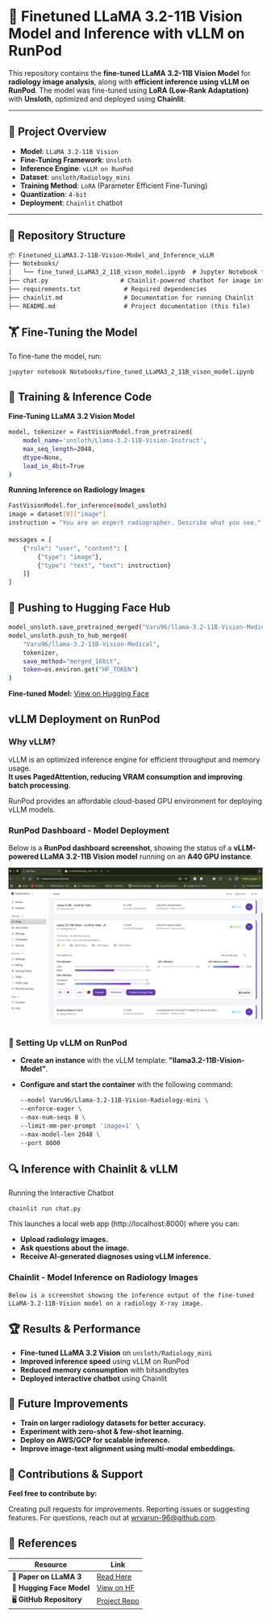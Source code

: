 # 🚀 Finetuned LLaMA 3.2-11B Vision Model and Inference with vLLM on RunPod

This repository contains the **fine-tuned LLaMA 3.2-11B Vision Model** for **radiology image analysis**, along with **efficient inference using vLLM on RunPod**. The model was fine-tuned using **LoRA (Low-Rank Adaptation)** with **Unsloth**, optimized and deployed using **Chainlit**.

---

## 📖 **Project Overview**
- **Model**: `LLaMA 3.2-11B Vision`
- **Fine-Tuning Framework**: `Unsloth`
- **Inference Engine**: `vLLM on RunPod`
- **Dataset**: `unsloth/Radiology_mini`
- **Training Method**: `LoRA` (Parameter Efficient Fine-Tuning)
- **Quantization**: `4-bit`
- **Deployment**: `Chainlit` chatbot

---

## 📂 **Repository Structure**
```markdown
📦 Finetuned_LLaMA3.2-11B-Vision-Model_and_Inference_vLLM
├── Notebooks/
│   └── fine_tuned_LLaMA3_2_11B_vison_model.ipynb  # Jupyter Notebook for model fine-tuning
├── chat.py                    # Chainlit-powered chatbot for image inference
├── requirements.txt            # Required dependencies
├── chainlit.md                 # Documentation for running Chainlit
├── README.md                   # Project documentation (this file)
```

## 🏋️ Fine-Tuning the Model

To fine-tune the model, run:

```sh
jupyter notebook Notebooks/fine_tuned_LLaMA3_2_11B_vison_model.ipynb
```

## 📜 Training & Inference Code

**Fine-Tuning LLaMA 3.2 Vision Model**

```bash
model, tokenizer = FastVisionModel.from_pretrained(
    model_name='unsloth/Llama-3.2-11B-Vision-Instruct',
    max_seq_length=2048,
    dtype=None,
    load_in_4bit=True
)
```

**Running Inference on Radiology Images**
```sh
FastVisionModel.for_inference(model_unsloth)
image = dataset[0]["image"]
instruction = "You are an expert radiographer. Describe what you see."

messages = [
    {"role": "user", "content": [
        {"type": "image"},
        {"type": "text", "text": instruction}
    ]}
]
```

## 🚀 Pushing to Hugging Face Hub
```sh
model_unsloth.save_pretrained_merged("Varu96/llama-3.2-11B-Vision-Medical", tokenizer)
model_unsloth.push_to_hub_merged(
    "Varu96/llama-3.2-11B-Vision-Medical",
    tokenizer,
    save_method="merged_16bit",
    token=os.environ.get("HF_TOKEN")
)
```
 **Fine-tuned Model:** [View on Hugging Face](https://huggingface.co/Varu96/llama-3.2-11B-Vision-Medical)

## vLLM Deployment on RunPod

### Why vLLM?
vLLM is an optimized inference engine for efficient throughput and memory usage.  
**It uses PagedAttention, reducing VRAM consumption and improving batch processing.**  

RunPod provides an affordable cloud-based GPU environment for deploying vLLM models.

### RunPod Dashboard - Model Deployment
Below is a **RunPod dashboard screenshot**, showing the status of a **vLLM-powered LLaMA 3.2-11B Vision model** running on an **A40 GPU instance**.

![RunPod Dashboard - Model Deployment](images/img1.png)

### 🚀 Setting Up vLLM on RunPod
- **Create an instance** with the vLLM template: **"llama3.2-11B-Vision-Model"**.
- **Configure and start the container** with the following command:

   ```sh
   --model Varu96/Llama-3.2-11B-Vision-Radiology-mini \
   --enforce-eager \
   --max-num-seqs 8 \
   --limit-mm-per-prompt 'image=1' \
   --max-model-len 2048 \
   --port 8000


## 🔍 Inference with Chainlit & vLLM

Running the Interactive Chatbot

```bash
chainlit run chat.py
```
This launches a local web app (http://localhost:8000) where you can:

- **Upload radiology images.**
- **Ask questions about the image.**
- **Receive AI-generated diagnoses using vLLM inference.**

### Chainlit - Model Inference on Radiology Images
    Below is a screenshot showing the inference output of the fine-tuned LLaMA-3.2-11B-Vision model on a radiology X-ray image.

## 🏆 Results & Performance

- **Fine-tuned LLaMA 3.2 Vision** on `unsloth/Radiology_mini`
- **Improved inference speed** using vLLM on RunPod
- **Reduced memory consumption** with bitsandbytes
- **Deployed interactive chatbot** using Chainlit


## 🎯 Future Improvements
- **Train on larger radiology datasets for better accuracy.**
- **Experiment with zero-shot & few-shot learning.**
- **Deploy on AWS/GCP for scalable inference.**
- **Improve image-text alignment using multi-modal embeddings.**

## 🤝 Contributions & Support
**Feel free to contribute by:**

Creating pull requests for improvements.
Reporting issues or suggesting features.
For questions, reach out at wrvarun-96@github.com.

## 🔗 References
| Resource | Link |
|----------|------|
| 📜 **Paper on LLaMA 3** | [Read Here](https://arxiv.org/abs/2302.13971) |
| 🤖 **Hugging Face Model** | [View on HF](https://huggingface.co/Varu96/llama-3.2-11B-Vision-Medical) |
| 🖥️ **GitHub Repository** | [Project Repo](https://github.com/wrvarun-96/Finetuned_LLaMA3.2-11B-Vision-Model_and_Inference_vLLM) |







